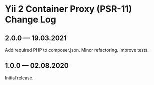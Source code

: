 # Yii 2 Container Proxy (PSR-11) Change Log

## 2.0.0 — 19.03.2021

Add required PHP to composer.json.
Minor refactoring.
Improve tests.

## 1.0.0 — 02.08.2020

Initial release.
